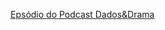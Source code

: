 [Epsódio do Podcast Dados&Drama](https://drive.google.com/file/d/1zeYiobq2i7dmX9xvrtYoA9UeP5Nmw_G1/view?usp=sharing)
